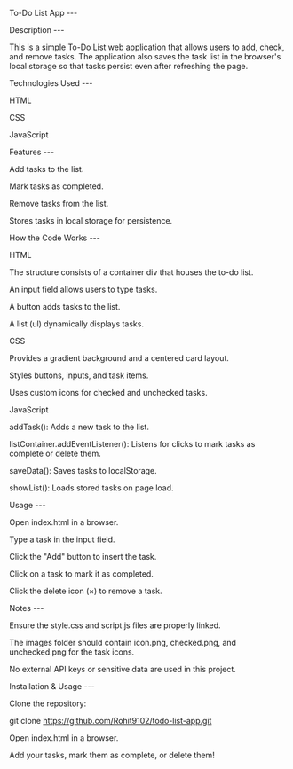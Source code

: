 To-Do List App --- 

Description ---

This is a simple To-Do List web application that allows users to add, check, and remove tasks. The application also saves the task list in the browser's local storage so that tasks persist even after refreshing the page.

Technologies Used ---

HTML

CSS

JavaScript

Features ---

Add tasks to the list.

Mark tasks as completed.

Remove tasks from the list.

Stores tasks in local storage for persistence.

How the Code Works ---

HTML

The structure consists of a container div that houses the to-do list.

An input field allows users to type tasks.

A button adds tasks to the list.

A list (ul) dynamically displays tasks.

CSS

Provides a gradient background and a centered card layout.

Styles buttons, inputs, and task items.

Uses custom icons for checked and unchecked tasks.

JavaScript

addTask(): Adds a new task to the list.

listContainer.addEventListener(): Listens for clicks to mark tasks as complete or delete them.

saveData(): Saves tasks to localStorage.

showList(): Loads stored tasks on page load.

Usage ---

Open index.html in a browser.

Type a task in the input field.

Click the "Add" button to insert the task.

Click on a task to mark it as completed.

Click the delete icon (×) to remove a task.

Notes ---

Ensure the style.css and script.js files are properly linked.

The images folder should contain icon.png, checked.png, and unchecked.png for the task icons.

No external API keys or sensitive data are used in this project.

Installation & Usage ---

Clone the repository: 

git clone https://github.com/Rohit9102/todo-list-app.git

Open index.html in a browser.

Add your tasks, mark them as complete, or delete them!



